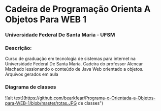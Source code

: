 # Cadeira de Programação Orienta A Objetos Para WEB 1
### Universidade Federal De Santa Maria - UFSM

### Descrição: 
Curso de graduação em tecnologia de sistemas para internet na Universidade Federal De Santa Maria. 
Cadeira do professor Alencar Machado lessionando o conteúdo de Java Web orientado a objetos.
Arquivos gerados em aula

### Diagrama de classes
![alt text](https://github.com/bearkfear/Programa-o-Orientada-a-Objetos-para-WEB-1/blob/master/rotas.JPG de classes")
